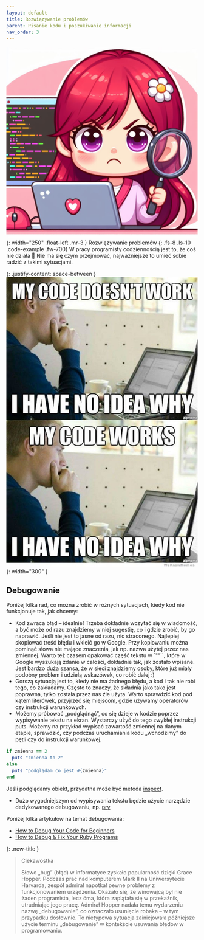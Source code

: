 ```yaml
---
layout: default
title: Rozwiązywanie problemów
parent: Pisanie kodu i poszukiwanie informacji
nav_order: 3
---
```

![](../../images/intros/debugging.jpg){: width="250" .float-left .mr-3 }
Rozwiązywanie problemów
{: .fs-8 .ls-10 .code-example .fw-700}
W pracy programisty codziennością jest to, że coś nie działa 🙂 Nie ma się czym przejmować, najważniejsze to umieć sobie radzić z takimi sytuacjami.

{: .justify-content: space-between }
![](../../images/content/meme.jpg){: width="300" }


## Debugowanie
Poniżej kilka rad, co można zrobić w różnych sytuacjach, kiedy kod nie funkcjonuje tak, jak chcemy:
- Kod zwraca błąd – idealnie! Trzeba dokładnie wczytać się w wiadomość, a być może od razu znajdziemy w niej sugestię, co i gdzie zrobić, by go naprawić. Jeśli nie jest to jasne od razu, nic straconego. Najlepiej skopiować treść błędu i wkleić go w Google. Przy kopiowaniu można pominąć słowa nie mające znaczenia, jak np. nazwa użytej przez nas zmiennej. Warto też czasem opakować część tekstu w `""``, które w Google wyszukają zdanie w całości, dokładnie tak, jak zostało wpisane. Jest bardzo duża szansa, że w sieci znajdziemy osoby, które już miały podobny problem i udzielą wskazówek, co robić dalej :)
- Gorszą sytuacją jest to, kiedy nie ma żadnego błędu, a kod i tak nie robi tego, co zakładamy. Często to znaczy, że składnia jako tako jest poprawna, tylko została przez nas źle użyta. Warto sprawdzić kod pod kątem literówek, przyjrzeć się miejscom, gdzie używamy operatorów czy instrukcji warunkowych.
- Możemy próbować „podglądnąć”, co się dzieje w kodzie poprzez wypisywanie tekstu na ekran. Wystarczy użyć do tego zwykłej instrukcji puts. Możemy na przykład wypisać zawartość zmiennej na danym etapie, sprawdzić, czy podczas uruchamiania kodu „wchodzimy” do pętli czy do instrukcji warunkowej.
```ruby
if zmienna == 2
  puts "zmienna to 2"
else
  puts "podglądam co jest #{zmienna}"
end
```
Jeśli podglądamy obiekt, przydatna może być metoda [inspect](https://apidock.com/ruby/Object/inspect).
- Dużo wygodniejszym od wypisywania tekstu będzie użycie narzędzie dedykowanego debugowaniu, np. [pry](https://laflamablanc.medium.com/debugging-ruby-code-with-pry-a0bf1f5e97ca)

Poniżej kilka artykułów na temat debugowania:
- [How to Debug Your Code for Beginners](https://www.freecodecamp.org/news/what-is-debugging-how-to-debug-code/)
- [How to Debug & Fix Your Ruby Programs](https://www.rubyguides.com/2015/07/ruby-debugging/)

{: .new-title }
> Ciekawostka
>
> Słowo „bug” (błąd) w informatyce zyskało popularność dzięki Grace Hopper. Podczas prac nad komputerem Mark II na Uniwersytecie Harvarda, zespół admirał napotkał pewne problemy z funkcjonowaniem urządzenia. Okazało się, że winowajcą był nie żaden programista, lecz ćma, która zaplątała się w przekaźnik, utrudniając jego pracę. Admirał Hopper nadała temu wydarzeniu nazwę „debugowanie”, co oznaczało usunięcie robaka – w tym przypadku dosłownie. To nietypowa sytuacja zainicjowała późniejsze użycie terminu „debugowanie” w kontekście usuwania błędów w programowaniu.
